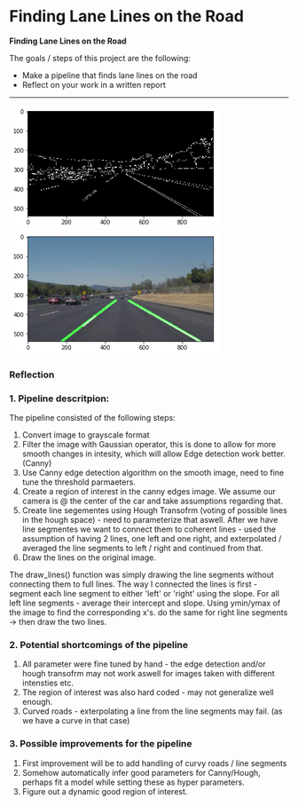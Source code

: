 # **Finding Lane Lines on the Road** 

**Finding Lane Lines on the Road**

The goals / steps of this project are the following:
* Make a pipeline that finds lane lines on the road
* Reflect on your work in a written report


[//]: # (Image References)

[image1]: ./test_images_output/canny.png
[image3]: ./test_images_output/Result.png

---
![alt text][image1]
![alt text][image3]

### Reflection

### 1. Pipeline descritpion:

The pipeline consisted of the following steps:
1) Convert image to grayscale format
2) Filter the image with Gaussian operator, this is done to allow for more smooth changes in intesity, which will allow Edge detection work better. (Canny)
3) Use Canny edge detection algorithm on the smooth image, need to fine tune the threshold parmaeters.
4) Create a region of interest in the canny edges image. We assume our camera is @ the center of the car and take assumptions regarding that.
5) Create line segementes using Hough Transofrm (voting of possible lines in the hough space) - need to parameterize that aswell.
   After we have line segmentes we want to connect them to coherent lines - used the assumption of having 2 lines, one left and one right, and exterpolated / averaged the line segments to left / right and continued from that.
6) Draw the lines on the original image.

The draw_lines() function was simply drawing the line segments without connecting them to full lines.
The way I connected the lines is first - segment each line segment to either 'left' or 'right' using the slope.
For all left line segments - average their intercept and slope. Using ymin/ymax of the image to find the corresponding x's. do the same for right line segments -> then draw the two lines.

### 2. Potential shortcomings of the pipeline
1) All parameter were fine tuned by hand - the edge detection and/or hough transofrm may not work aswell for images taken with different intensties etc.
2) The region of interest was also hard coded - may not generalize well enough.
3) Curved roads - exterpolating a line from the line segments may fail. (as we have a curve in that case)


### 3. Possible improvements for the pipeline

1) First improvement will be to add handling of curvy roads / line segments
2) Somehow automatically infer good parameters for Canny/Hough, perhaps fit a model while setting these as hyper parameters.
3) Figure out a dynamic good region of interest.

